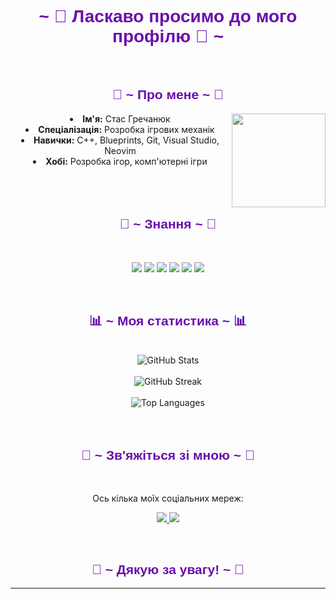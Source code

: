 <body>
  <center>
    <h1 style="font-family: 'Arial', sans-serif; color: #6a0dad;" align="center">~ 💖 Ласкаво просимо до мого профілю 💖 ~</h1>
    <br>
    <div align="center">
      <h2 style="font-family: 'Arial', sans-serif; color: #6a0dad;" align="center">🦊 ~ Про мене ~ 🦊</h2>
      <div align="center">
        <img src="https://64.media.tumblr.com/e1f1c97123ae217eb731500e502e0083/tumblr_n9dxcikmIU1qc9zfzo7_r1_250.gif" align="right" width="150">
      </div>
      <li><b>Ім'я:</b> Стас Гречанюк</li>
      <li><b>Спеціалізація:</b> Розробка ігрових механік</li>
      <li><b>Навички:</b> C++, Blueprints, Git, Visual Studio, Neovim</li>
      <li><b>Хобі:</b> Розробка ігор, комп'ютерні ігри</li>
      <br><br><br>
    </div>
    <div>
      <h2 style="font-family: 'Arial', sans-serif; color: #6a0dad;" align="center">📇 ~ Знання ~ 📇</h2>
      <br>
      <p align="center">
        <img src="https://img.shields.io/badge/C++-00599C?style=for-the-badge&logo=c%2B%2B&logoColor=white" />
        <img src="https://img.shields.io/badge/Unreal%20Engine-0E1128?style=for-the-badge&logo=unreal-engine&logoColor=white" />
        <img src="https://img.shields.io/badge/Blueprints-5C6BC0?style=for-the-badge&logo=unreal-engine&logoColor=white" />
        <img src="https://img.shields.io/badge/Visual%20Studio-5C2D91?style=for-the-badge&logo=visual-studio&logoColor=white" />
        <img src="https://img.shields.io/badge/Neovim-57A143?style=for-the-badge&logo=neovim&logoColor=white" />
        <img src="https://img.shields.io/badge/Git-F05032?style=for-the-badge&logo=git&logoColor=white" />
      </p>
      <br>
    </div>
    <div>
      <h2 style="font-family: 'Arial', sans-serif; color: #6a0dad;" align="center">📊 ~ Моя статистика ~ 📊</h2>
      <br>
      <div align="center">
        <img src="https://github-readme-stats.vercel.app/api?username=SplyZzZ&show_icons=true&theme=radical" alt="GitHub Stats" />
        <br><br>
        <img src="https://github-readme-streak-stats.herokuapp.com?user=SplyZzZ&theme=radical" alt="GitHub Streak" />
        <br><br>
        <img src="https://github-readme-stats.vercel.app/api/top-langs/?username=SplyZzZ&layout=compact&theme=radical" alt="Top Languages" />
      </div>
      <br>
    </div>
    <br>
    <div>
      <h2 style="font-family: 'Arial', sans-serif; color: #6a0dad;" align="center">📝 ~ Зв'яжіться зі мною ~ 📝</h2>
      <br>
      <p align="center">Ось кілька моїх соціальних мереж:</p>
      <p align="center">
        <a href="https://discord.com/users/splyzzz_" target="_blank">
          <img src="https://img.shields.io/badge/Discord-%237289DA.svg?&style=for-the-badge&logo=discord&logoColor=white"/>
        </a>
        <a href="https://t.me/spluzz" target="_blank">
          <img src="https://img.shields.io/badge/Telegram-%231DA1F2.svg?&style=for-the-badge&logo=telegram&logoColor=white"/>
        </a>
      </p>
    </div>
    <br>
    <div>
      <h2 style="font-family: 'Arial', sans-serif; color: #6a0dad;" align="center">💖 ~ Дякую за увагу! ~ 💖</h2>
      <hr>
    </div>
  </center>
</body>

